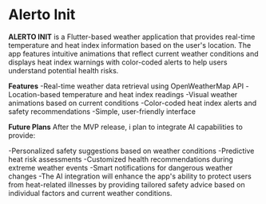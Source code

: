 # Alerto Init

**ALERTO INIT** is a Flutter-based weather application that provides real-time temperature and heat index information based on the user's location. The app features intuitive animations that reflect current weather conditions and displays heat index warnings with color-coded alerts to help users understand potential health risks.

**Features**
-Real-time weather data retrieval using OpenWeatherMap API
-Location-based temperature and heat index readings
-Visual weather animations based on current conditions
-Color-coded heat index alerts and safety recommendations
-Simple, user-friendly interface

**Future Plans**
After the MVP release, i plan to integrate AI capabilities to provide:

-Personalized safety suggestions based on weather conditions
-Predictive heat risk assessments
-Customized health recommendations during extreme weather events
-Smart notifications for dangerous weather changes
-The AI integration will enhance the app's ability to protect users from heat-related illnesses by providing tailored safety advice based on individual factors and current weather conditions.
